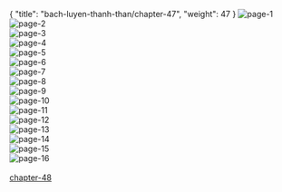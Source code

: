 { "title": "bach-luyen-thanh-than/chapter-47", "weight": 47 }
<img src="bach-luyen-thanh-than_0047_01-69ea75231477c48fe244804282c94d0d.webp" alt="page-1" origin="http://storage.fshare.vn/Test-vechai/1501564025-Bach-Luyen-Thanh-Than-Chapter-46-02.jpg"><br/>
<img src="bach-luyen-thanh-than_0047_02-44fff8faddc42387a5477802dffd3490.webp" alt="page-2" origin="http://storage.fshare.vn/Test-vechai/1501564025-Bach-Luyen-Thanh-Than-Chapter-46-03.jpg"><br/>
<img src="bach-luyen-thanh-than_0047_03-c33544f0b688d068d610e2a17e6b491a.webp" alt="page-3" origin="http://storage.fshare.vn/Test-vechai/1501564025-Bach-Luyen-Thanh-Than-Chapter-46-04.jpg"><br/>
<img src="bach-luyen-thanh-than_0047_04-dbcc22fbc23caaafb608d8ff9660714e.webp" alt="page-4" origin="http://storage.fshare.vn/Test-vechai/1501564025-Bach-Luyen-Thanh-Than-Chapter-46-05.jpg"><br/>
<img src="bach-luyen-thanh-than_0047_05-c25f7d1c5091e6424256351dc4b34fe7.webp" alt="page-5" origin="http://storage.fshare.vn/Test-vechai/1501564025-Bach-Luyen-Thanh-Than-Chapter-46-06.jpg"><br/>
<img src="bach-luyen-thanh-than_0047_06-bf989a4b33a3033112be6d267f759c7d.webp" alt="page-6" origin="http://storage.fshare.vn/Test-vechai/1501564025-Bach-Luyen-Thanh-Than-Chapter-46-07.jpg"><br/>
<img src="bach-luyen-thanh-than_0047_07-6180b98d4c2567f19d718f4c91d955c4.webp" alt="page-7" origin="http://storage.fshare.vn/Test-vechai/1501564025-Bach-Luyen-Thanh-Than-Chapter-46-08.jpg"><br/>
<img src="bach-luyen-thanh-than_0047_08-a6dd0382d96f17e8ed108bc55cb0a67e.webp" alt="page-8" origin="http://storage.fshare.vn/Test-vechai/1501564025-Bach-Luyen-Thanh-Than-Chapter-46-09.jpg"><br/>
<img src="bach-luyen-thanh-than_0047_09-ddd6e03298aba8eb063d0d59901def1d.webp" alt="page-9" origin="http://storage.fshare.vn/Test-vechai/1501564025-Bach-Luyen-Thanh-Than-Chapter-46-10.jpg"><br/>
<img src="bach-luyen-thanh-than_0047_10-768afa22efd5a78ed9bb09ca651f2a3b.webp" alt="page-10" origin="http://storage.fshare.vn/Test-vechai/1501564025-Bach-Luyen-Thanh-Than-Chapter-46-11.jpg"><br/>
<img src="bach-luyen-thanh-than_0047_11-939e2fb79771c010d148cb21f34278ea.webp" alt="page-11" origin="http://storage.fshare.vn/Test-vechai/1501564025-Bach-Luyen-Thanh-Than-Chapter-46-12.jpg"><br/>
<img src="bach-luyen-thanh-than_0047_12-d95035eb9066ea3a37cbfa1f0ffb57e3.webp" alt="page-12" origin="http://storage.fshare.vn/Test-vechai/1501564025-Bach-Luyen-Thanh-Than-Chapter-46-13.jpg"><br/>
<img src="bach-luyen-thanh-than_0047_13-d511080235594e53273b9d2ef507cca2.webp" alt="page-13" origin="http://storage.fshare.vn/Test-vechai/1501564025-Bach-Luyen-Thanh-Than-Chapter-46-14.jpg"><br/>
<img src="bach-luyen-thanh-than_0047_14-8471b4986ea82988964eab878e267a5e.webp" alt="page-14" origin="http://storage.fshare.vn/Test-vechai/1501564025-Bach-Luyen-Thanh-Than-Chapter-46-15.jpg"><br/>
<img src="bach-luyen-thanh-than_0047_15-123028d67749d9cec75169b4549c706b.webp" alt="page-15" origin="http://storage.fshare.vn/Test-vechai/1501564025-Bach-Luyen-Thanh-Than-Chapter-46-16.jpg"><br/>
<img src="bach-luyen-thanh-than_0047_16-741f03d80c34964a48d3ff563d49410a.webp" alt="page-16" origin="http://storage.fshare.vn/Test-vechai/1501564025-Bach-Luyen-Thanh-Than-Chapter-46-17.jpg"><br/>
<br/><a class="nextchap" href="/bach-luyen-thanh-than/chapter-48">chapter-48</a>
